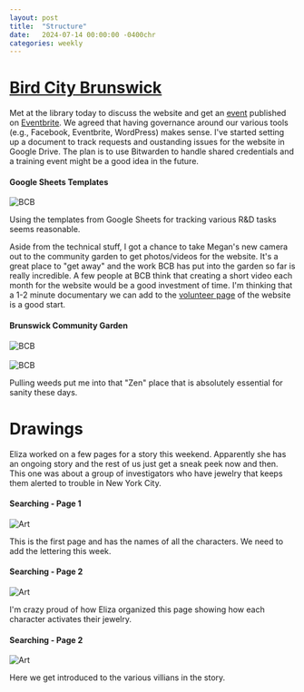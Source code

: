 ```yaml
---
layout: post
title:  "Structure"
date:   2024-07-14 00:00:00 -0400chr
categories: weekly
---
```


# [Bird City Brunswick](https://birdcitybrunswick.org)

Met at the library today to discuss the website and get an [event](https://birdcitybrunswick.org/event/native-garden-tour/) published on [Eventbrite]((https://www.eventbrite.com/e/brunswick-natives-and-flowers-garden-tour-tickets-937836924487)). We agreed that having governance around our various tools (e.g., Facebook, Eventbrite, WordPress) makes sense. I've started setting up a document to track requests and oustanding issues for the website in Google Drive. The plan is to use Bitwarden to handle shared credentials and a training event might be a good idea in the future.

<div class="photo-block">
    <h4>Google Sheets Templates</h4>
    <img src="{{ site.baseurl }}/assets\images\2024_07_14\Drive.jpg" alt="BCB"/>
    <p>Using the templates from Google Sheets for tracking various R&D tasks seems reasonable.</p>
</div>

Aside from the technical stuff, I got a chance to take Megan's new camera out to the community garden to get photos/videos for the website. It's a great place to "get away" and the work BCB has put into the garden so far is really incredible. A few people at BCB think that creating a short video each month for the website would be a good investment of time. I'm thinking that a 1-2 minute documentary we can add to the [volunteer page](https://birdcitybrunswick.org/volunteer/) of the website is a good start.

<div class="photo-block">
    <h4>Brunswick Community Garden</h4>
    <img src="{{ site.baseurl }}/assets\images\2024_07_14\Garden_A.jpg" alt="BCB"/>
    <br/><br/>
    <img src="{{ site.baseurl }}/assets\images\2024_07_14\Garden_B.jpg" alt="BCB"/>
    <p>Pulling weeds put me into that "Zen" place that is absolutely essential for sanity these days. </p>
</div>

# Drawings

Eliza worked on a few pages for a story this weekend. Apparently she has an ongoing story and the rest of us just get a sneak peek now and then. This one was about a group of investigators who have jewelry that keeps them alerted to trouble in New York City. 

<div class="photo-block">
    <h4>Searching - Page 1</h4>
    <img src="{{ site.baseurl }}/assets\images\2024_07_14\Eliza_1.jpg" alt="Art"/>
    <p>This is the first page and has the names of all the characters. We need to add the lettering this week.</p>
</div>
<div class="photo-block">
    <h4>Searching - Page 2</h4>
    <img src="{{ site.baseurl }}/assets\images\2024_07_14\Eliza_2.jpg" alt="Art"/>
    <p>I'm crazy proud of how Eliza organized this page showing how each character activates their jewelry.</p>
</div>
<div class="photo-block">
    <h4>Searching - Page 2</h4>
    <img src="{{ site.baseurl }}/assets\images\2024_07_14\Eliza_3.jpg" alt="Art"/>
    <p>Here we get introduced to the various villians in the story.</p>
</div>